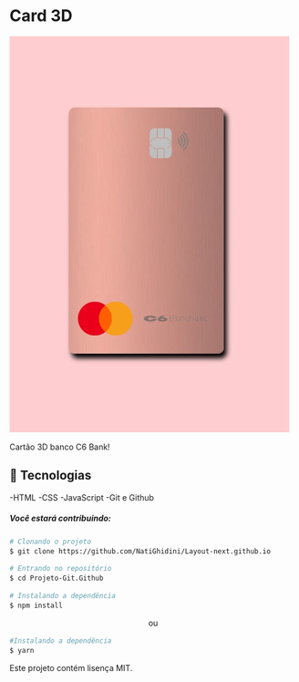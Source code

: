 # Card 3D  

![preview](.//Captura%20da%20Web.jpeg)


Cartão 3D banco C6 Bank!


## :hammer: Tecnologias

-HTML
-CSS
-JavaScript
-Git e Github

 ##### *Você estará contribuindo:*

 ```bash
 # Clonando o projeto 
 $ git clone https://github.com/NatiGhidini/Layout-next.github.io
 ```

 ```bash
 # Entrando no repositório
 $ cd Projeto-Git.Github
 ```

 ```bash
 # Instalando a dependência
 $ npm install
 ```
<p align="center">ou</p>

 ```bash
 #Instalando a dependência
 $ yarn
 ```

 Este projeto contém lisença MIT.